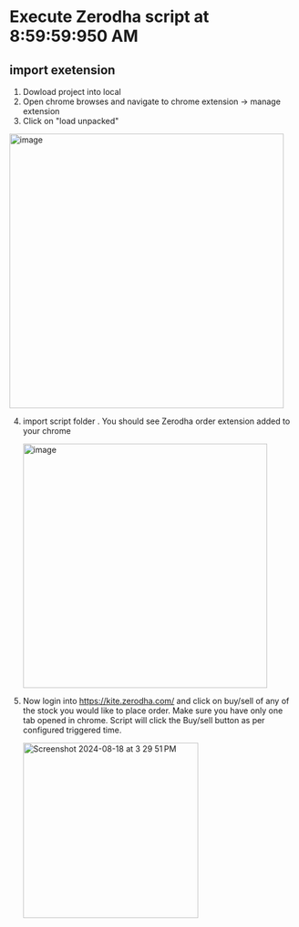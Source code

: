 # Execute Zerodha script at 8:59:59:950 AM 

## import exetension

1. Dowload project into local
2. Open chrome browses and navigate to chrome extension -> manage extension
3. Click on "load unpacked"

<img width="481" alt="image" src="https://github.com/user-attachments/assets/677c6801-e100-424d-a5f9-bcd9024da0d7">




4. import script folder . You should see Zerodha order extension added to your chrome
   
   <img width="428" alt="image" src="https://github.com/user-attachments/assets/f6b5effb-9c1c-4bbe-81fb-efd7fe34c2ec">
   

5. Now login into https://kite.zerodha.com/  and click on buy/sell of any of the stock you would like to place order. Make sure you have only one tab opened in chrome.
   Script will click the Buy/sell button as per configured triggered time.

   <img width="307" alt="Screenshot 2024-08-18 at 3 29 51 PM" src="https://github.com/user-attachments/assets/494e0da4-72b3-4744-a5f1-129779609ad0">
